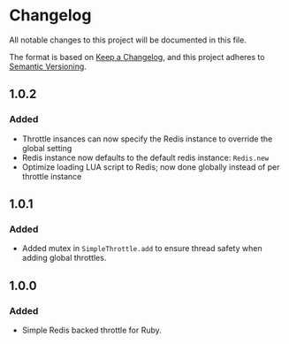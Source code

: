 # Changelog
All notable changes to this project will be documented in this file.

The format is based on [Keep a Changelog](https://keepachangelog.com/en/1.0.0/),
and this project adheres to [Semantic Versioning](https://semver.org/spec/v2.0.0.html).

## 1.0.2

### Added
- Throttle insances can now specify the Redis instance to override the global setting
- Redis instance now defaults to the default redis instance: `Redis.new`
- Optimize loading LUA script to Redis; now done globally instead of per throttle instance


## 1.0.1

### Added
- Added mutex in `SimpleThrottle.add` to ensure thread safety when adding global throttles.


## 1.0.0

### Added
- Simple Redis backed throttle for Ruby.
